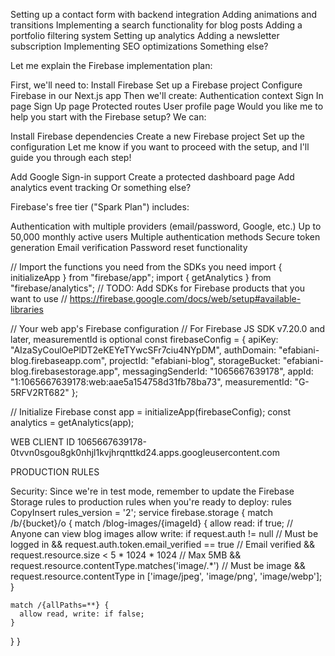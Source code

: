Setting up a contact form with backend integration
Adding animations and transitions
Implementing a search functionality for blog posts
Adding a portfolio filtering system
Setting up analytics
Adding a newsletter subscription
Implementing SEO optimizations
Something else?


Let me explain the Firebase implementation plan:

First, we'll need to:
Install Firebase
Set up a Firebase project
Configure Firebase in our Next.js app
Then we'll create:
Authentication context
Sign In page
Sign Up page
Protected routes
User profile page
Would you like me to help you start with the Firebase setup? We can:

Install Firebase dependencies
Create a new Firebase project
Set up the configuration
Let me know if you want to proceed with the setup, and I'll guide you through each step!



Add Google Sign-in support
Create a protected dashboard page
Add analytics event tracking
Or something else?


Firebase's free tier ("Spark Plan") includes:

Authentication with multiple providers (email/password, Google, etc.)
Up to 50,000 monthly active users
Multiple authentication methods
Secure token generation
Email verification
Password reset functionality


// Import the functions you need from the SDKs you need
import { initializeApp } from "firebase/app";
import { getAnalytics } from "firebase/analytics";
// TODO: Add SDKs for Firebase products that you want to use
// https://firebase.google.com/docs/web/setup#available-libraries

// Your web app's Firebase configuration
// For Firebase JS SDK v7.20.0 and later, measurementId is optional
const firebaseConfig = {
  apiKey: "AIzaSyCoulOePlDT2eKEYeTYwcSFr7ciu4NYpDM",
  authDomain: "efabiani-blog.firebaseapp.com",
  projectId: "efabiani-blog",
  storageBucket: "efabiani-blog.firebasestorage.app",
  messagingSenderId: "1065667639178",
  appId: "1:1065667639178:web:aae5a154758d31fb78ba73",
  measurementId: "G-5RFV2RT682"
};

// Initialize Firebase
const app = initializeApp(firebaseConfig);
const analytics = getAnalytics(app);

WEB CLIENT ID
1065667639178-0tvvn0sgou8gk0nhjl1kvjhrqnttkd24.apps.googleusercontent.com



PRODUCTION RULES

Security: Since we're in test mode, remember to update the Firebase Storage rules to production rules when you're ready to deploy:
rules
CopyInsert
rules_version = '2';
service firebase.storage {
  match /b/{bucket}/o {
    match /blog-images/{imageId} {
      allow read: if true;  // Anyone can view blog images
      allow write: if request.auth != null  // Must be logged in
                   && request.auth.token.email_verified == true  // Email verified
                   && request.resource.size < 5 * 1024 * 1024  // Max 5MB
                   && request.resource.contentType.matches('image/.*')  // Must be image
                   && request.resource.contentType in ['image/jpeg', 'image/png', 'image/webp'];
    }
    
    match /{allPaths=**} {
      allow read, write: if false;
    }
  }
}